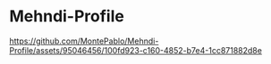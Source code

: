 # Mehndi-Profile



https://github.com/MontePablo/Mehndi-Profile/assets/95046456/100fd923-c160-4852-b7e4-1cc871882d8e

